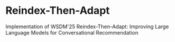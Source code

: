 # Reindex-Then-Adapt
Implementation of WSDM'25 Reindex-Then-Adapt: Improving Large Language Models for Conversational Recommendation
